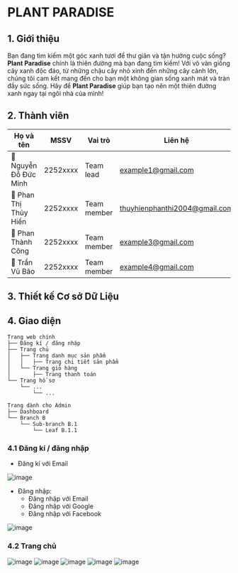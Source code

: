 # PLANT PARADISE
## 1. Giới thiệu 
Bạn đang tìm kiếm một góc xanh tươi để thư giãn và tận hưởng cuộc sống? **Plant Paradise** chính là thiên đường mà bạn đang tìm kiếm! Với vô vàn giống cây xanh độc đáo, từ những chậu cây nhỏ xinh đến những cây cảnh lớn, chúng tôi cam kết mang đến cho bạn một không gian sống xanh mát và tràn đầy sức sống. Hãy để **Plant Paradise** giúp bạn tạo nên một thiên đường xanh ngay tại ngôi nhà của mình!
## 2. Thành viên
Họ và tên | MSSV | Vai trò | Liên hệ |
|-----------|-----------|---------|---------|
🌱 Nguyễn Đỗ Đức Minh | 2252xxxx | Team lead | example1@gmail.com |
🌱 Phan Thị Thủy Hiền | 2252xxxx | Team member | thuyhienphanthi2004@gmail.com |
🌱 Phan Thành Công | 2252xxxx | Team member | example3@gmail.com |
🌱 Trần Vũ Bão | 2252xxxx | Team member | example4@gmail.com |
## 3. Thiết kế Cơ sở Dữ Liệu 

## 4. Giao diện 
```
Trang web chính
├── Đăng kí / đăng nhập
├── Trang chủ 
│   ├── Trang danh mục sản phẩm
│   │   ├── Trang chi tiết sản phẩm
│   └── Trang giỏ hàng 
│       ├── Trang thanh toán 
└── Trang hồ sơ
	└── ...
		└── ...

Trang dành cho Admin
├── Dashboard
└── Branch B
	└── Sub-branch B.1
		└── Leaf B.1.1
```
### 4.1 Đăng kí / đăng nhập
- Đăng kí với Email

![image](https://github.com/user-attachments/assets/5571fb0d-0420-4ea8-a325-b2b90e6b6436)
- Đăng nhập:
  - Đăng nhập với Email
  - Đăng nhập với Google
  - Đăng nhập với Facebook
  
![image](https://github.com/user-attachments/assets/617cf64f-b6a5-4a7f-8605-5630128bdfc4)
### 4.2 Trang chủ
![image](https://github.com/user-attachments/assets/f8d86e84-1f5c-444e-903f-fe853cfdacc4)
![image](https://github.com/user-attachments/assets/57e8d5bd-4b61-4674-a5b6-7d1e6559429c)
![image](https://github.com/user-attachments/assets/e629a937-1847-4ae7-87f2-02b2d8b32879)
![image](https://github.com/user-attachments/assets/b4780b9f-4e82-4ce0-9855-1e6833468e4b)
![image](https://github.com/user-attachments/assets/81fa7d78-162a-4d5d-8439-62060cb2e0a1)


